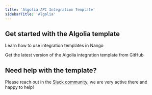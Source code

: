```yaml
---
title: 'Algolia API Integration Template'
sidebarTitle: 'Algolia'
---
```


## Get started with the Algolia template

<Card title="How to use integration templates"
      href="/understand/concepts/templates"
      icon="book-open">
    Learn how to use integration templates in Nango


<Card title="Get the Algolia template"
      href="https://github.com/NangoHQ/nango/tree/master/integration-templates/algolia"
      icon="github">
    Get the latest version of the Algolia integration template from GitHub


## Need help with the template?
Please reach out in the [Slack community](https://nango.dev/slack), we are very active there and happy to help!
